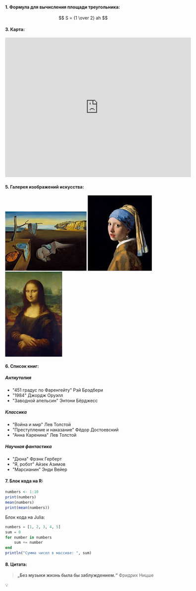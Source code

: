 #### 1. Формула для вычисления площади треугольника:
$$
S = {1 \over 2} ah
$$
#### 3. Карта:

<iframe src="https://www.google.com/maps/embed?pb=!1m18!1m12!1m3!1d3884.893328482063!2d40.43737285965915!3d56.14483496343647!2m3!1f0!2f0!3f0!3m2!1i1024!2i768!4f13.1!3m3!1m2!1s0x414c7bb0bc78378b%3A0xcfea68a4256a4db5!2z0JrQvdGP0LfRjC3QktC70LDQtNC40LzQuNGA0YHQutC-0LUg0LrQu9Cw0LTQsdC40YnQtQ!5e0!3m2!1sru!2sru!4v1725537180792!5m2!1sru!2sru" width="600" height="450" style="border:0;" allowfullscreen="" loading="lazy" referrerpolicy="no-referrer-when-downgrade"></iframe>

#### 5. Галерея изображений искусства:
   
![Текст описания ](/lab1_2.jpeg)
![Текст описания](/lab1_3.jpeg)
![Текст описания](/lab1_5.jpeg)

#### 6. Список книг:

##### Антиутопия

* "451 градус по Фаренгейту" Рэй Брэдбери
* "1984" Джордж Оруэлл
* "Заводной апельсин" Энтони Бёрджесс

##### Классика

* "Война и мир" Лев Толстой
* "Преступление и наказание" Фёдор Достоевский
* "Анна Каренина" Лев Толстой


##### Научная фантастика

* "Дюна" Фрэнк Герберт
* "Я, робот" Айзек Азимов
* "Марсианин" Энди Вейер

#### 7. Блок кода на R:
```R
numbers <- 1:10
print(numbers)
mean(numbers)
print(mean(numbers))
```

Блок кода на Julia:
```Julia
numbers = [1, 2, 3, 4, 5]
sum = 0
for number in numbers
    sum += number
end
println("Сумма чисел в массиве: ", sum)
```



#### 8. Цитата:
> **„Без музыки жизнь была бы заблуждением.“**
 Фридрих Ницше

 :bulb:
